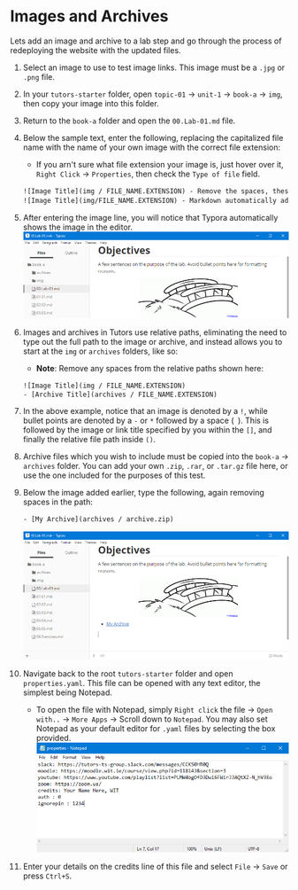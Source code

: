 # Images and Archives

Lets add an image and archive to a lab step and go through the process of redeploying the website with the updated files.

1. Select an image to use to test image links. This image must be a `.jpg` or `.png` file.

2. In your `tutors-starter` folder, open `topic-01` -> `unit-1` -> `book-a` -> `img`, then copy your image into this folder.

3. Return to the `book-a` folder and open the `00.Lab-01.md` file.
    
4. Below the sample text, enter the following, replacing the capitalized file name with the name of your own image with the correct file extension:
    - If you arn't sure what file extension your image is, just hover over it, `Right Click` -> `Properties`, then check the `Type of file` field.
    ~~~html
    ![Image Title](img / FILE_NAME.EXTENSION) - Remove the spaces, these are there only to show a relative path.
    ![Image Title](img/FILE_NAME.EXTENSION) - Markdown automatically adds the absolute path.
    ~~~

5. After entering the image line, you will notice that Typora automatically shows the image in the editor.
    ![Sample Img](img/sampimg.png)

6. Images and archives in Tutors use relative paths, eliminating the need to type out the full path to the image or archive, and instead allows you to start at the `img` or `archives` folders, like so:
    - **Note**: Remove any spaces from the relative paths shown here:
    ~~~hmtl
    ![Image Title](img / FILE_NAME.EXTENSION)
    - [Archive Title](archives / FILE_NAME.EXTENSION)
    ~~~

7. In the above example, notice that an image is denoted by a `!`, while bullet points are denoted by a `-` or `*` followed by a space (` `). This is followed by the image or link title specified by you within the `[]`, and finally the relative file path inside `()`.

8. Archive files which you wish to include must be copied into the `book-a` -> `archives` folder. You can add your own `.zip`, `.rar`, or `.tar.gz` file here, or use the one included for the purposes of this test.

9. Below the image added earlier, type the following, again removing spaces in the path:
    ~~~html
    - [My Archive](archives / archive.zip)
    ~~~
    ![Archive Sample](img/archsamp.png)

10. Navigate back to the root `tutors-starter` folder and open `properties.yaml`. This file can be opened with any text editor, the simplest being Notepad.
    - To open the file with Notepad, simply `Right click` the file -> `Open with..` -> `More Apps` -> Scroll down to `Notepad`. You may also set Notepad as your default editor for `.yaml` files by selecting the box provided. 
    ![Properties.yaml](img/creds.png)

11. Enter your details on the credits line of this file and select `File` -> `Save` or press `Ctrl+S`.  
